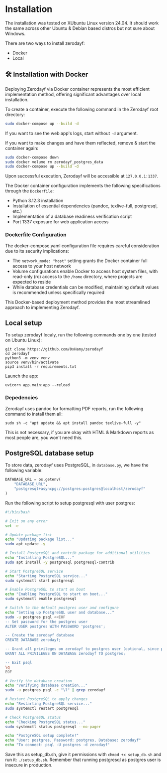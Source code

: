# Installation
The installation was tested on XUbuntu Linux version 24.04. It should work the same across other Ubuntu & Debian based distros but not sure about Windows. 

There are two ways to install zerodayf: 
- Docker
- Local  


## 🛠️ Installation with Docker
Deploying Zerodayf via Docker container represents the most efficient implementation method, offering significant advantages over local installation.

To create a container, execute the following command in the Zerodayf root directory:
```bash
sudo docker-compose up --build -d
```

If you want to see the web app's logs, start without `-d` argument.

If you want to make changes and have them reflected, remove & start the container again:
```bash
sudo docker-compose down
sudo docker volume rm zerodayf_postgres_data
sudo docker-compose up --build -d
```

Upon successful execution, Zerodayf will be accessible at `127.0.0.1:1337`. 

The Docker container configuration implements the following specifications through the `Dockerfile`:
- Python 3.12.3 installation
- Installation of essential dependencies (pandoc, texlive-full, postgresql, etc.)
- Implementation of a database readiness verification script
- Port 1337 exposure for web application access

### Dockerfile Configuration
The docker-compose.yaml configuration file requires careful consideration due to its security implications:
- The `network_mode: "host"` setting grants the Docker container full access to your host network
- Volume configurations enable Docker to access host system files, with read-only (ro) access to the `/home` directory, where projects are expected to reside
- While database credentials can be modified, maintaining default values is recommended unless specifically required

This Docker-based deployment method provides the most streamlined approach to implementing Zerodayf.


## Local setup
To setup zerodayf localy, run the following commands one by one (tested on Ubuntu Linux):
```
git clone https://github.com/0xHamy/zerodayf
cd zerodayf
python3 -m venv venv
source venv/bin/activate
pip3 install -r requirements.txt 
```

Launch the app:
```
uvicorn app.main:app --reload
```

### Depedencies 
Zerodayf uses pandoc for formatting PDF reports, run the following command to install them all:
```
sudo sh -c "apt update && apt install pandoc texlive-full -y"
```

This is not necessary, if you are okay with HTML & Markdown reports as most people are, you won't need this. 


## PostgreSQL database setup
To store data, zerodayf uses PostgreSQL, in `database.py`, we have the following variable:
```py
DATABASE_URL = os.getenv(
    "DATABASE_URL",
    "postgresql+asyncpg://postgres:postgres@localhost/zerodayf"
)
```

Run the following script to setup postgresql with user postgres:
```bash
#!/bin/bash

# Exit on any error
set -e

# Update package list
echo "Updating package list..."
sudo apt update -y

# Install PostgreSQL and contrib package for additional utilities
echo "Installing PostgreSQL..."
sudo apt install -y postgresql postgresql-contrib

# Start PostgreSQL service
echo "Starting PostgreSQL service..."
sudo systemctl start postgresql

# Enable PostgreSQL to start on boot
echo "Enabling PostgreSQL to start on boot..."
sudo systemctl enable postgresql

# Switch to the default postgres user and configure
echo "Setting up PostgreSQL user and database..."
sudo -u postgres psql <<EOF
-- Set password for the postgres user
ALTER USER postgres WITH PASSWORD 'postgres';

-- Create the zerodayf database
CREATE DATABASE zerodayf;

-- Grant all privileges on zerodayf to postgres user (optional, since postgres is superuser)
GRANT ALL PRIVILEGES ON DATABASE zerodayf TO postgres;

-- Exit psql
\q
EOF

# Verify the database creation
echo "Verifying database creation..."
sudo -u postgres psql -c "\l" | grep zerodayf

# Restart PostgreSQL to apply changes
echo "Restarting PostgreSQL service..."
sudo systemctl restart postgresql

# Check PostgreSQL status
echo "Checking PostgreSQL status..."
sudo systemctl status postgresql --no-pager

echo "PostgreSQL setup complete!"
echo "User: postgres, Password: postgres, Database: zerodayf"
echo "To connect: psql -U postgres -d zerodayf"
```

Save this as setup_db.sh, give it permissions with `chmod +x setup_db.sh` and run it: `./setup_db.sh`. 
Remember that running postgresql as postgres user is insecure in production. 



